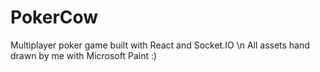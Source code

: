 # PokerCow
Multiplayer poker game built with React and Socket.IO
\n All assets hand drawn by me with Microsoft Paint :)
